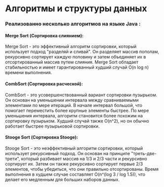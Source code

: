 # Алгоритмы и структуры данных

### Реализованно несколько алгоритмов на языке Java :

#### Merge Sort (Сортировка слиянием):
Merge Sort - это эффективный алгоритм сортировки, который использует подход "разделяй и сливай". Он разделяет массив пополам, рекурсивно сортирует каждую половину и затем объединяет их в отсортированный массив путем слияния. Merge Sort обладает стабильностью и имеет гарантированный худший случай O(n log n) времени выполнения.

#### CombSort (Сортировка расческой):
CombSort - это усовершенствованный вариант сортировки пузырьком. Он основан на уменьшении интервала между сравниваемыми элементами по мере итераций. В начале интервал большой, что помогает переместить более крупные элементы быстрее. По мере уменьшения интервала, алгоритм становится более похожим на сортировку пузырьком. Худший случай также O(n^2), но он обычно работает быстрее пузырьковой сортировки.

#### Stooge Sort (Сортировка Stooge):
Stooge Sort - это неэффективный алгоритм сортировки, который использует рекурсивный подход. Он основан на принципе "треть-две-трети", который разбивает массив на 1/3 и 2/3 части и рекурсивно сортирует их. Затем он также рекурсивно сортирует первые 2/3 элементов, чтобы убедиться, что они правильно отсортированы. Время выполнения в худшем случае составляет O(n^(log 3 / log 1.5)), что делает его медленным для больших наборов данных.
